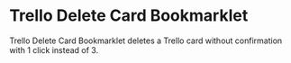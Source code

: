 # Trello Delete Card Bookmarklet

Trello Delete Card Bookmarklet deletes a Trello card without confirmation with 1 click instead of 3.
